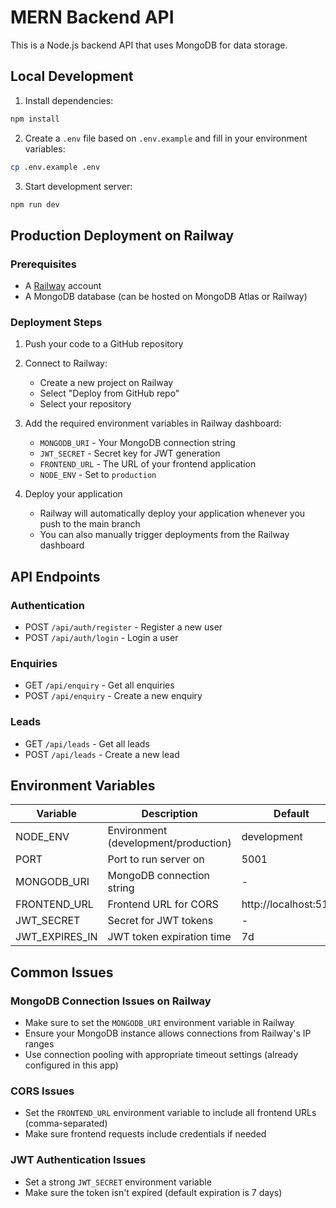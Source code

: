# MERN Backend API

This is a Node.js backend API that uses MongoDB for data storage.

## Local Development

1. Install dependencies:
```bash
npm install
```

2. Create a `.env` file based on `.env.example` and fill in your environment variables:
```bash
cp .env.example .env
```

3. Start development server:
```bash
npm run dev
```

## Production Deployment on Railway

### Prerequisites
- A [Railway](https://railway.app/) account
- A MongoDB database (can be hosted on MongoDB Atlas or Railway)

### Deployment Steps

1. Push your code to a GitHub repository

2. Connect to Railway:
   - Create a new project on Railway
   - Select "Deploy from GitHub repo"
   - Select your repository

3. Add the required environment variables in Railway dashboard:
   - `MONGODB_URI` - Your MongoDB connection string
   - `JWT_SECRET` - Secret key for JWT generation
   - `FRONTEND_URL` - The URL of your frontend application
   - `NODE_ENV` - Set to `production`

4. Deploy your application
   - Railway will automatically deploy your application whenever you push to the main branch
   - You can also manually trigger deployments from the Railway dashboard

## API Endpoints

### Authentication
- POST `/api/auth/register` - Register a new user
- POST `/api/auth/login` - Login a user

### Enquiries
- GET `/api/enquiry` - Get all enquiries
- POST `/api/enquiry` - Create a new enquiry

### Leads
- GET `/api/leads` - Get all leads
- POST `/api/leads` - Create a new lead

## Environment Variables

| Variable      | Description                             | Default                  |
|---------------|-----------------------------------------|--------------------------|
| NODE_ENV      | Environment (development/production)    | development              |
| PORT          | Port to run server on                   | 5001                     |
| MONGODB_URI   | MongoDB connection string               | -                        |
| FRONTEND_URL  | Frontend URL for CORS                   | http://localhost:5173    |
| JWT_SECRET    | Secret for JWT tokens                   | -                        |
| JWT_EXPIRES_IN| JWT token expiration time              | 7d                       |

## Common Issues

### MongoDB Connection Issues on Railway
- Make sure to set the `MONGODB_URI` environment variable in Railway
- Ensure your MongoDB instance allows connections from Railway's IP ranges
- Use connection pooling with appropriate timeout settings (already configured in this app)

### CORS Issues
- Set the `FRONTEND_URL` environment variable to include all frontend URLs (comma-separated)
- Make sure frontend requests include credentials if needed

### JWT Authentication Issues
- Set a strong `JWT_SECRET` environment variable
- Make sure the token isn't expired (default expiration is 7 days)

